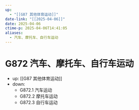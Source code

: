 ```yaml
---
up:
  - "[[G87 其他体育运动]]"
date-link: "[[2025-04-06]]"
date: 2025-04-06
ctime-p: 2025-04-06T14:41:05
aliases:
  - 汽车、摩托车、自行车运动
---
```


# G872 汽车、摩托车、自行车运动

- up: [[G87 其他体育运动]]
- down:	
	- G872.1 汽车运动
	- G872.2 摩托车运动
	- G872.3 自行车运动
	
